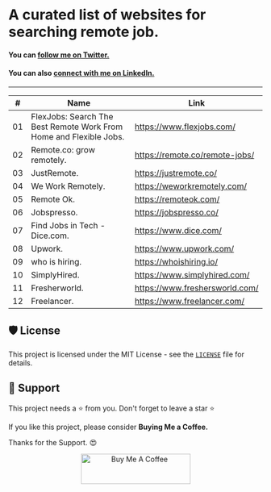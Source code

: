 # A curated list of websites for searching remote job.

#### You can [follow me on Twitter.](https://twitter.com/syedsohan27)
#### You can also [connect with me on LinkedIn.](https://www.linkedin.com/in/syedsohan)

------------------------------------------------------------------------

| #             | Name          | Link          |
| ------------- | ------------- | ------------- |
| 01            | FlexJobs: Search The Best Remote Work From Home and Flexible Jobs. | https://www.flexjobs.com/ |
| 02            | Remote.co: grow remotely. | https://remote.co/remote-jobs/ |
| 03            | JustRemote. | https://justremote.co/ |
| 04            | We Work Remotely. | https://weworkremotely.com/ |
| 05            | Remote Ok. | https://remoteok.com/ |
| 06            | Jobspresso. | https://jobspresso.co/ |
| 07            | Find Jobs in Tech - Dice.com. | https://www.dice.com/ |
| 08            | Upwork. | https://www.upwork.com/ |
| 09            | who is hiring. | https://whoishiring.io/ |
| 10            | SimplyHired. | https://www.simplyhired.com/ |
| 11            | Fresherworld. | https://www.freshersworld.com/ |
| 12            | Freelancer. | https://www.freelancer.com/ |

## 🛡️ License

This project is licensed under the MIT License - see the [`LICENSE`](LICENSE) file for details.

## 🙏 Support

This project needs a ⭐️ from you. Don't forget to leave a star ⭐️

If you like this project, please consider <b>Buying Me a Coffee.</b> 

Thanks for the Support. 😍


<div align="center">
<a href="https://www.buymeacoffee.com/syedsohan" target="_blank"><center><img src="https://cdn.buymeacoffee.com/buttons/v2/default-yellow.png" alt="Buy Me A Coffee" style="height: 60px !important;width: 217px !important;"></center></a>
</div>
